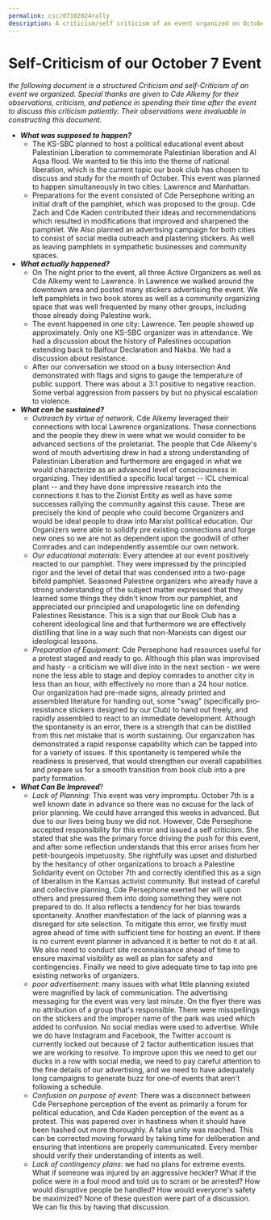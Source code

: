 ```yaml
---
permalink: csc/07102024rally
description: A criticism/self criticism of an event organized on October 7
---
```

# Self-Criticism of our October 7 Event 
*the following document is a structured Criticism and self-Criticism of an event we organized. Special thanks are given to Cde Alkemy for their observations, criticism, and patience in spending their time after the event to discuss this criticism patiently. Their observations were invaluable in constructing this document.* 

- ***What was supposed to happen?***
	- The KS-SBC planned to host a political educational event about Palestinian Liberation to commemorate Palestinian liberation and Al Aqsa flood. We wanted to tie this into the theme of national liberation, which is the current topic our book club has chosen to discuss and study for the month of October. This event was planned to happen simultaneously in two cities: Lawrence and Manhattan.
	- Preparations for the event consisted of Cde Persephone writing an initial draft of the pamphlet, which was proposed to the group. Cde Zach and Cde Kaden contributed their ideas and recommendations which resulted in modifications that improved and sharpened the pamphlet. We Also planned an advertising campaign for both cities to consist of social media outreach and plastering stickers. As well as leaving pamphlets in sympathetic businesses and community spaces.
- ***What actually happened?***
	- On The night prior to the event, all three Active Organizers as well as Cde Alkemy went to Lawrence. In Lawrence we walked around the downtown area and posted many stickers advertising the event. We left pamphlets in two book stores as well as a community organizing space that was well frequented by many other groups, including those already doing Palestine work.
	- The event happened in one city: Lawrence. Ten people showed up approximately. Only one KS-SBC organizer was in attendance. We had a discussion about the history of Palestines occupation extending back to Balfour Declaration and Nakba. We had a discussion about resistance. 
	- After our conversation we stood on a busy intersection And demonstrated with flags and signs to gauge the temperature of public support. There was about a 3:1 positive to negative reaction. Some verbal aggression from passers by but no physical escalation to violence.
- ***What can be sustained?***
	- *Outreach by virtue of network.* Cde Alkemy leveraged their connections with local Lawrence organizations. These connections and the people they drew in were what we would consider to be advanced sections of the proletariat. The people that Cde Alkemy's word of mouth advertising drew in had a strong understanding of Palestinian Liberation and furthermore are engaged in what we would characterize as an advanced level of consciousness in organizing. They identified a specific local target -- ICL chemical plant -- and they have done impressive research into the connections it has to the Zionist Entity as well as have some successes rallying the community against this cause. These are precisely the kind of people who could become Organizers and would be ideal people to draw into Marxist political education. Our Organizers were able to solidify pre existing connections and forge new ones so we are not as dependent upon the goodwill of other Comrades and can independently assemble our own network.
	- *Our educational materials*: Every attendee at our event positively reacted to our pamphlet. They were impressed by the principled rigor and the level of detail that was condensed into a two-page bifold pamphlet. Seasoned Palestine organizers who already have a strong understanding of the subject matter expressed that they learned some things they didn't know from our pamphlet, and appreciated our principled and unapologetic line on defending Palestines Resistance. This is a sign that our Book Club has a coherent ideological line and that furthermore we are effectively distilling that line in a way such that non-Marxists can digest our ideological lessons.
	- *Preparation of Equipment*: Cde Persephone had resources useful for a protest staged and ready to go. Although this plan was improvised and hasty - a criticism we will dive into in the next section - we were none the less able to stage and deploy comrades to another city in less than an hour, with effectively no more than a 24 hour notice. Our organization had pre-made signs, already printed and assembled literature for handing out, some "swag" (specifically pro-resistance stickers designed by our Club) to hand out freely, and rapidly assembled to react to an immediate development. Although the spontaneity is an error, there is a strength that can be distilled from this net mistake that is worth sustaining. Our organization has demonstrated a rapid response capability which can be tapped into for a variety of issues. If this spontaneity is tempered while the readiness is preserved, that would strengthen our overall capabilities and prepare us for a smooth transition from book club into a pre party formation.
- ***What Can Be Improved***?
	- *Lack of Planning*: This event was very impromptu. October 7th is a well known date in advance so there was no excuse for the lack of prior planning. We could have arranged this weeks in advanced. But due to our lives being busy we did not. However, Cde Persephone accepted responsibility for this error and issued a self criticism. She stated that she was the primary force driving the push for this event, and after some reflection understands that this error arises from her petit-bourgeois impetuosity. She rightfully was upset and disturbed by the hesitancy of other organizations to broach a Palestine Solidarity event on October 7th and correctly identified this as a sign of liberalism in the Kansas activist community. But instead of careful and collective planning, Cde Persephone exerted her will upon others and pressured them into doing something they were not prepared to do. It also reflects a tendency for her bias towards spontaneity. Another manifestation of the lack of planning was a disregard for site selection. To mitigate this error, we firstly must agree ahead of time with sufficient time for hosting an event. If there is no current event planner in advanced it is better to not do it at all. We also need to conduct site reconnaissance ahead of time to ensure maximal visibility as well as plan for safety and contingencies. Finally we need to give adequate time to tap into pre existing networks of organizers.
	- *poor advertisement*: many issues with what little planning existed were magnified by lack of communication. The advertising messaging for the event was very last minute. On the flyer there was no attribution of a group that's responsible. There were misspellings on the stickers and the improper name of the park was used which added to confusion. No social medias were used to advertise. While we do have Instagram and Facebook, the Twitter account is currently locked out because of 2 factor authentication issues that we are working to resolve. To improve upon this we need to get our ducks in a row with social media, we need to pay careful attention to the fine details of our advertising, and we need to have adequately long campaigns to generate buzz for one-of events that aren't following a schedule.
	- *Confusion on purpose of event*: There was a disconnect between Cde Persephone perception of the event as primarily a forum for political education, and Cde Kaden perception of the event as a protest. This was papered over in hastiness when it should have been hashed out more thoroughly. A false unity was reached. This can be corrected moving forward by taking time for deliberation and ensuring that intentions are properly communicated. Every member should verify their understanding of intents as well.
	- *Lack of contingency plans*: we had no plans for extreme events. What if someone was injured by an aggressive heckler? What if the police were in a foul mood and told us to scram or be arrested? How would disruptive people be handled? How would everyone's safety be maximized? None of these question were part of a discussion. We can fix this by having that discussion.